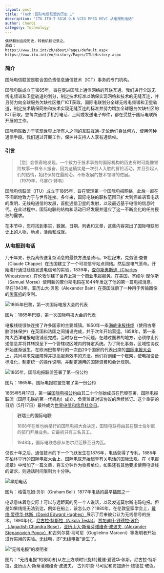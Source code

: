 ```yaml
---
layout: post
title: "Tech：国际电信联盟的历史 1"
description: "ITU ITU-T SG16 Q.6 VCEG MPEG HEVC 从电报到电话"
author: ChenQi
category: Technology
---
```


```txt
偶然翻到这段历史，转载机翻记录之。
源自：
https://www.itu.int/zh/about/Pages/default.aspx
https://www.itu.int/en/history/Pages/ITUsHistory.aspx
```

### 简介

国际电信联盟是联合国负责信息通信技术（ICT）事务的专门机构。

国际电联成立于1865年，旨在促进国际上通信网络的互联互通。我们进行全球无线电频谱和卫星轨道的划分，制定技术标准以确保实现网络和技术的无缝互连，并且努力向全球服务欠缺社区推广ICT获取。国际电联划分全球无线电频谱和卫星轨道，制定技术确保网络和技术实现无缝互连的标准并努力增加全球服务欠缺社区的ICT获取。您每次通过手机打电话、上网或发送电子邮件，都在受益于国际电联所开展的工作。

国际电联致力于实现世界上所有人之间的互联互通–无论他们身处何方、使用何种通信手段。我们通过开展工作，保护并支持人人享有通信权。

### 引言

>［您］会惊奇地发现，一个致力于技术事务的国际机构的历史有时可能像冒险故事一样令人振奋，因为这确实是一次引人入胜的冒险活动，并且引起人们的热情，始终保持在最前沿。不断发展的技术领域的进展。  
（1979年，马塞尔·特韦）

国际电信联盟（ITU）成立于1865年，旨在管理第一个国际电报网络，此后一直在不间断地致力于与世界连接。多年来，国际电联的职权范围已扩大到涵盖语音电话的发明，无线电通信的发展，首批通信卫星的发射，以及最近基于电信的信息时代。在此过程中，国际电联的结构和活动已经发展并适应了这一不断变化的任务授权的需求。

在本节中，您将找到事实，数据，日期，列表和文章，这些内容突出了国际电联历史上的人物，地点，活动和成就。

### 从电报到电话

几千年来，长距离传送复杂消息的最快方法是骑马。18世纪末，克劳德·查普（Claude Chappe）在法国建立了一个可视信号站点网络。然后是电气革命。开始进行通过线缆发送电信号的实验，1839年，[查尔斯惠斯通（Charles Wheatstone）](https://www.itu.int/itunews/manager/display.asp?lang=en&year=2006&issue=09&ipage=pioneers&ext=html)在伦敦创建了世界上第一个商业电报服务。在美国，塞缪尔·摩尔斯（Samuel Morse）使用新的摩尔斯电码在1844年发送了他的第一篇电报消息。早在1843年，亚历山大·贝恩（Alexander Bain）在英国注册了一种用于传输图像的[传真机](https://www.itu.int/itunews/manager/display.asp?lang=en&year=2007&issue=04&ipage=pioneers&ext=html)的专利。

![1865年巴黎，第一次国际电报大会的代表](https://www.itu.int/en/history/ImagesConferences/1865-781775-no-caption.jpg)

图片：1865年巴黎，第一次国际电报大会的代表

电报线缆很快连接了许多国家的主要城镇。1850年一条[海底电报线缆](https://www.itu.int/itunews/manager/display.asp?lang=en&year=2006&issue=10&ipage=pioneers&ext=html)（使用古塔胶涂抹保护）在英国和法国之间铺设完成，并于次年开始营运。1858年，第一条跨大西洋电报电缆铺设完成。当时存在一个问题。在越过国界的地方，必须停止传递信息并将其转换至下一个管辖权区域内的特定系统。为了简化事务，区域性协议开始逐渐诞生，在欧洲巴黎举行的一次由20个国家的代表出席的[国际电报大会](http://handle.itu.int/11.1004/020.1000/4.1)上，共同寻求克服障碍并提高服务效率的方法。他们将创建一个框架，使电报设备标准化，制定统一的操作说明，并制定通用的国际资费和会计规则。

![1865年，国际电报联盟签署了第一份公约](https://www.itu.int/en/history/ImagesOverviewOfITUsHistory/1865-Convention-Collage.jpg)

图片：1865年，国际电报联盟签署了第一份公约

1865年5月17日，第一届[国际电报公约](http://handle.itu.int/11.1004/020.1000/4.1.43.fr.200)由其二十个创始成员在巴黎签署，国际电报联盟（国际电联的第一代机构）成立，负责监督对该协议的后续修订。这个重要的日期（5月17日）最终成为[世界电信和信息社会日](https://www.itu.int/en/wtisd/Pages/about.aspx)。

> **驻瑞士的国际电联**
>
> 1868年在维也纳举行的国际电报大会决定，国际电联将由其在瑞士伯尔尼的部门开展业务。它最初只有三名员工。
>
> 1948年，国际电联总部从伯尔尼迁移至日内瓦。

仅仅十年之后，通信技术的下一个飞跃发生在1876年，电话获得了专利。1885年在柏林举行的国际电报大会上，国际电联开始起草有关电话的国际法规。在《电报规章》中增加了一篇文章，将五分钟作为收费单位，如果还有其他要求使用电话线的请求，则通话时间限制为十分钟。

![早期电话](https://www.itu.int/en/history/ImagesOverviewOfITUsHistory/EarlyTelephone.jpg)

图片：格雷厄姆·贝尔（Graham Bell）1877年电话的最早插图之一

电话意味着您实际上可以与远距离的另一个人说话，以及发送莫尔斯电码电报。但是如果线缆无法到达，例如在船上，该怎么办？1880年，在伦敦皇家学会上，[戴维·爱德华·休斯（David Edward Hughes）](https://www.itu.int/itunews/manager/display.asp?lang=en&year=2007&issue=07&ipage=pioneers&ext=html)展示了后来被公认为无线信号的技术。1890年代，[尼古拉·特斯拉（Nikola Tesla）](https://www.itu.int/itunews/manager/display.asp?lang=en&year=2006&issue=07&ipage=pioneers&ext=html)，[贾加迪什·钱德拉·玻色（Jagadish Chandra Bose）](https://www.itu.int/itunews/manager/display.asp?lang=en&year=2008&issue=07&ipage=34&ext=html)，[亚历山大·斯蒂芬诺维奇·波波夫（Alexander Stepanovich Popov）](https://www.itu.int/net/itunews/issues/2009/09/57.aspx)和古列尔莫·马可尼（Guglielmo Marconi）等发明者开始进行实用的实验。无线电，即“无线电报”诞生了。

![“无线电报”的发明者](https://www.itu.int/en/history/ImagesOverviewOfITUsHistory/RadioInventorsCollage.jpg)

图片：“无线电报”的发明者[从左上方顺时针旋转]戴维·爱德华·休斯，尼古拉·特斯拉，亚历山大·斯蒂潘诺维奇·波波夫， 古列尔莫·马可尼和贾加迪什·钱德拉·玻色。
